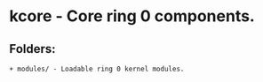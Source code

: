 # kcore - Core ring 0 components.


## Folders:

```
+ modules/ - Loadable ring 0 kernel modules.
```
